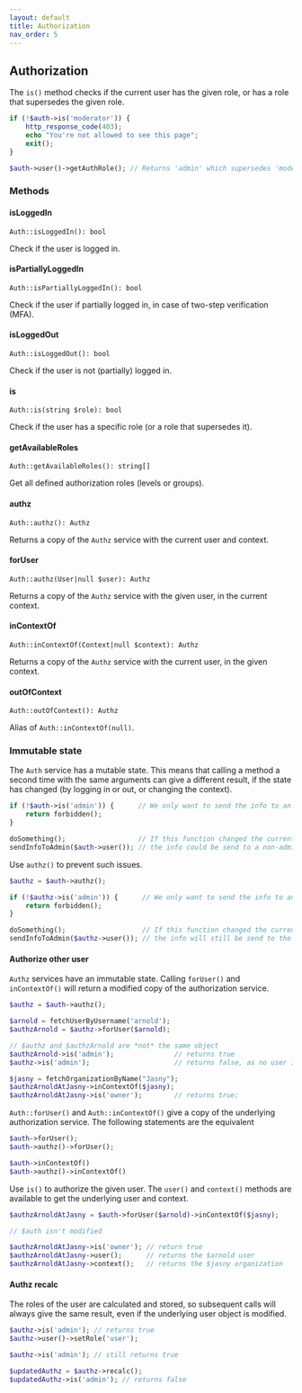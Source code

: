 ```yaml
---
layout: default
title: Authorization
nav_order: 5
---
```


Authorization
---

The `is()` method checks if the current user has the given role, or has a role that supersedes the given role. 

```php
if (!$auth->is('moderator')) {
    http_response_code(403);
    echo "You're not allowed to see this page";
    exit();
}

$auth->user()->getAuthRole(); // Returns 'admin' which supersedes 'moderator'.
```

### Methods

#### isLoggedIn

    Auth::isLoggedIn(): bool
    
Check if the user is logged in.

#### isPartiallyLoggedIn

    Auth::isPartiallyLoggedIn(): bool
    
Check if the user if partially logged in, in case of two-step verification (MFA).

#### isLoggedOut

    Auth::isLoggedOut(): bool
    
Check if the user is not (partially) logged in.

#### is

    Auth::is(string $role): bool

Check if the user has a specific role (or a role that supersedes it).

#### getAvailableRoles

    Auth::getAvailableRoles(): string[]

Get all defined authorization roles (levels or groups).

#### authz

    Auth::authz(): Authz

Returns a copy of the `Authz` service with the current user and context.

#### forUser

    Auth::authz(User|null $user): Authz

Returns a copy of the `Authz` service with the given user, in the current context.

#### inContextOf

    Auth::inContextOf(Context|null $context): Authz

Returns a copy of the `Authz` service with the current user, in the given context.

#### outOfContext

    Auth::outOfContext(): Authz

Alias of `Auth::inContextOf(null)`.

### Immutable state

The `Auth` service has a mutable state. This means that calling a method a second time with the same arguments can
give a different result, if the state has changed (by logging in or out, or changing the context).

```php
if (!$auth->is('admin')) {      // We only want to send the info to an admin.
    return forbidden();
}

doSomething();                  // If this function changed the current user,
sendInfoToAdmin($auth->user()); // the info could be send to a non-admin.
```

Use `authz()` to prevent such issues.

```php
$authz = $auth->authz();

if (!$authz->is('admin')) {      // We only want to send the info to an admin.
    return forbidden();
}

doSomething();                   // If this function changed the current user,
sendInfoToAdmin($authz->user()); // the info will still be send to the admin.
```

#### Authorize other user

`Authz` services have an immutable state. Calling `forUser()` and `inContextOf()` will return a modified copy of the
authorization service.

```php
$authz = $auth->authz();

$arnold = fetchUserByUsername('arnold');
$authzArnold = $authz->forUser($arnold);

// $authz and $authzArnold are *not* the same object
$authzArnold->is('admin');               // returns true
$authz->is('admin');                     // returns false, as no user is set

$jasny = fetchOrganizationByName("Jasny");
$authzArnoldAtJasny->inContextOf($jasny);
$authzArnoldAtJasny->is('owner');        // returns true;
```

`Auth::forUser()` and `Auth::inContextOf()` give a copy of the underlying authorization service. The following
statements are the equivalent

```php
$auth->forUser();
$auth->authz()->forUser();

$auth->inContextOf()
$auth->authz()->inContextOf()
```

Use `is()` to authorize the given user. The `user()` and `context()` methods are available to get the underlying user
and context.

```php
$authzArnoldAtJasny = $auth->forUser($arnold)->inContextOf($jasny);

// $auth isn't modified

$authzArnoldAtJasny->is('owner'); // return true
$authzArnoldAtJasny->user();      // returns the $arnold user
$authzArnoldAtJasny->context();   // returns the $jasny organization
```

#### Authz recalc

The roles of the user are calculated and stored, so subsequent calls will always give the same result, even if the
underlying user object is modified.

```php
$authz->is('admin'); // returns true
$authz->user()->setRole('user');

$authz->is('admin'); // still returns true

$updatedAuthz = $authz->recalc();
$updatedAuthz->is('admin'); // returns false
```
